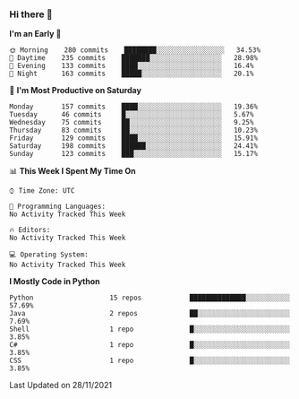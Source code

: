 ### Hi there 👋

<!--START_SECTION:waka-->
**I'm an Early 🐤** 

```text
🌞 Morning    280 commits    ████████░░░░░░░░░░░░░░░░░   34.53% 
🌆 Daytime    235 commits    ███████░░░░░░░░░░░░░░░░░░   28.98% 
🌃 Evening    133 commits    ████░░░░░░░░░░░░░░░░░░░░░   16.4% 
🌙 Night      163 commits    █████░░░░░░░░░░░░░░░░░░░░   20.1%

```
📅 **I'm Most Productive on Saturday** 

```text
Monday       157 commits    ████░░░░░░░░░░░░░░░░░░░░░   19.36% 
Tuesday      46 commits     █░░░░░░░░░░░░░░░░░░░░░░░░   5.67% 
Wednesday    75 commits     ██░░░░░░░░░░░░░░░░░░░░░░░   9.25% 
Thursday     83 commits     ██░░░░░░░░░░░░░░░░░░░░░░░   10.23% 
Friday       129 commits    ████░░░░░░░░░░░░░░░░░░░░░   15.91% 
Saturday     198 commits    ██████░░░░░░░░░░░░░░░░░░░   24.41% 
Sunday       123 commits    ███░░░░░░░░░░░░░░░░░░░░░░   15.17%

```


📊 **This Week I Spent My Time On** 

```text
⌚︎ Time Zone: UTC

💬 Programming Languages: 
No Activity Tracked This Week

🔥 Editors: 
No Activity Tracked This Week

💻 Operating System: 
No Activity Tracked This Week

```

**I Mostly Code in Python** 

```text
Python                   15 repos            ██████████████░░░░░░░░░░░   57.69% 
Java                     2 repos             ██░░░░░░░░░░░░░░░░░░░░░░░   7.69% 
Shell                    1 repo              █░░░░░░░░░░░░░░░░░░░░░░░░   3.85% 
C#                       1 repo              █░░░░░░░░░░░░░░░░░░░░░░░░   3.85% 
CSS                      1 repo              █░░░░░░░░░░░░░░░░░░░░░░░░   3.85%

```



 Last Updated on 28/11/2021
<!--END_SECTION:waka-->

<!--
**e1630m/e1630m** is a ✨ _special_ ✨ repository because its `README.md` (this file) appears on your GitHub profile.

Here are some ideas to get you started:

- 🔭 I’m currently working on ...
- 🌱 I’m currently learning ...
- 👯 I’m looking to collaborate on ...
- 🤔 I’m looking for help with ...
- 💬 Ask me about ...
- 📫 How to reach me: ...
- 😄 Pronouns: ...
- ⚡ Fun fact: ...
-->
